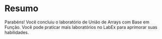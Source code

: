 # Resumo

Parabéns! Você concluiu o laboratório de União de Arrays com Base em Função. Você pode praticar mais laboratórios no LabEx para aprimorar suas habilidades.
